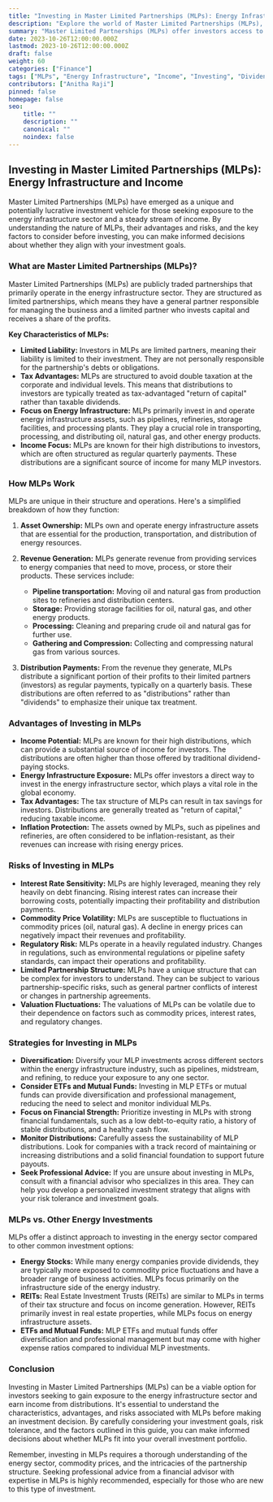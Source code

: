 ```yaml
---
title: "Investing in Master Limited Partnerships (MLPs): Energy Infrastructure and Income"
description: "Explore the world of Master Limited Partnerships (MLPs), their role in energy infrastructure, and their potential for income generation. Discover the benefits, risks, and strategies for investing in MLPs."
summary: "Master Limited Partnerships (MLPs) offer investors access to energy infrastructure assets and the potential for attractive income streams. Learn about the characteristics, advantages, and considerations involved in investing in MLPs."
date: 2023-10-26T12:00:00.000Z
lastmod: 2023-10-26T12:00:00.000Z
draft: false
weight: 60
categories: ["Finance"]
tags: ["MLPs", "Energy Infrastructure", "Income", "Investing", "Dividends"]
contributors: ["Anitha Raji"]
pinned: false
homepage: false
seo:
    title: ""
    description: ""
    canonical: ""
    noindex: false
---
```


## Investing in Master Limited Partnerships (MLPs): Energy Infrastructure and Income

Master Limited Partnerships (MLPs) have emerged as a unique and potentially lucrative investment vehicle for those seeking exposure to the energy infrastructure sector and a steady stream of income. By understanding the nature of MLPs, their advantages and risks, and the key factors to consider before investing, you can make informed decisions about whether they align with your investment goals.

### What are Master Limited Partnerships (MLPs)?

Master Limited Partnerships (MLPs) are publicly traded partnerships that primarily operate in the energy infrastructure sector. They are structured as limited partnerships, which means they have a general partner responsible for managing the business and a limited partner who invests capital and receives a share of the profits.

**Key Characteristics of MLPs:**

* **Limited Liability:** Investors in MLPs are limited partners, meaning their liability is limited to their investment. They are not personally responsible for the partnership's debts or obligations.
* **Tax Advantages:** MLPs are structured to avoid double taxation at the corporate and individual levels. This means that distributions to investors are typically treated as tax-advantaged "return of capital" rather than taxable dividends.
* **Focus on Energy Infrastructure:** MLPs primarily invest in and operate energy infrastructure assets, such as pipelines, refineries, storage facilities, and processing plants. They play a crucial role in transporting, processing, and distributing oil, natural gas, and other energy products.
* **Income Focus:** MLPs are known for their high distributions to investors, which are often structured as regular quarterly payments. These distributions are a significant source of income for many MLP investors.

### How MLPs Work

MLPs are unique in their structure and operations. Here's a simplified breakdown of how they function:

1. **Asset Ownership:** MLPs own and operate energy infrastructure assets that are essential for the production, transportation, and distribution of energy resources.

2. **Revenue Generation:** MLPs generate revenue from providing services to energy companies that need to move, process, or store their products. These services include:
    * **Pipeline transportation:** Moving oil and natural gas from production sites to refineries and distribution centers.
    * **Storage:** Providing storage facilities for oil, natural gas, and other energy products.
    * **Processing:** Cleaning and preparing crude oil and natural gas for further use.
    * **Gathering and Compression:** Collecting and compressing natural gas from various sources.

3. **Distribution Payments:** From the revenue they generate, MLPs distribute a significant portion of their profits to their limited partners (investors) as regular payments, typically on a quarterly basis. These distributions are often referred to as "distributions" rather than "dividends" to emphasize their unique tax treatment.

### Advantages of Investing in MLPs

* **Income Potential:** MLPs are known for their high distributions, which can provide a substantial source of income for investors. The distributions are often higher than those offered by traditional dividend-paying stocks.
* **Energy Infrastructure Exposure:** MLPs offer investors a direct way to invest in the energy infrastructure sector, which plays a vital role in the global economy.
* **Tax Advantages:** The tax structure of MLPs can result in tax savings for investors. Distributions are generally treated as "return of capital," reducing taxable income.
* **Inflation Protection:** The assets owned by MLPs, such as pipelines and refineries, are often considered to be inflation-resistant, as their revenues can increase with rising energy prices.

### Risks of Investing in MLPs

* **Interest Rate Sensitivity:** MLPs are highly leveraged, meaning they rely heavily on debt financing. Rising interest rates can increase their borrowing costs, potentially impacting their profitability and distribution payments.
* **Commodity Price Volatility:** MLPs are susceptible to fluctuations in commodity prices (oil, natural gas). A decline in energy prices can negatively impact their revenues and profitability.
* **Regulatory Risk:** MLPs operate in a heavily regulated industry. Changes in regulations, such as environmental regulations or pipeline safety standards, can impact their operations and profitability.
* **Limited Partnership Structure:** MLPs have a unique structure that can be complex for investors to understand. They can be subject to various partnership-specific risks, such as general partner conflicts of interest or changes in partnership agreements.
* **Valuation Fluctuations:** The valuations of MLPs can be volatile due to their dependence on factors such as commodity prices, interest rates, and regulatory changes.

### Strategies for Investing in MLPs

* **Diversification:** Diversify your MLP investments across different sectors within the energy infrastructure industry, such as pipelines, midstream, and refining, to reduce your exposure to any one sector.
* **Consider ETFs and Mutual Funds:** Investing in MLP ETFs or mutual funds can provide diversification and professional management, reducing the need to select and monitor individual MLPs.
* **Focus on Financial Strength:** Prioritize investing in MLPs with strong financial fundamentals, such as a low debt-to-equity ratio, a history of stable distributions, and a healthy cash flow.
* **Monitor Distributions:** Carefully assess the sustainability of MLP distributions. Look for companies with a track record of maintaining or increasing distributions and a solid financial foundation to support future payouts.
* **Seek Professional Advice:** If you are unsure about investing in MLPs, consult with a financial advisor who specializes in this area. They can help you develop a personalized investment strategy that aligns with your risk tolerance and investment goals.

### MLPs vs. Other Energy Investments

MLPs offer a distinct approach to investing in the energy sector compared to other common investment options:

* **Energy Stocks:** While many energy companies provide dividends, they are typically more exposed to commodity price fluctuations and have a broader range of business activities. MLPs focus primarily on the infrastructure side of the energy industry.
* **REITs:** Real Estate Investment Trusts (REITs) are similar to MLPs in terms of their tax structure and focus on income generation. However, REITs primarily invest in real estate properties, while MLPs focus on energy infrastructure assets.
* **ETFs and Mutual Funds:** MLP ETFs and mutual funds offer diversification and professional management but may come with higher expense ratios compared to individual MLP investments.

### Conclusion

Investing in Master Limited Partnerships (MLPs) can be a viable option for investors seeking to gain exposure to the energy infrastructure sector and earn income from distributions. It's essential to understand the characteristics, advantages, and risks associated with MLPs before making an investment decision. By carefully considering your investment goals, risk tolerance, and the factors outlined in this guide, you can make informed decisions about whether MLPs fit into your overall investment portfolio. 

Remember, investing in MLPs requires a thorough understanding of the energy sector, commodity prices, and the intricacies of the partnership structure. Seeking professional advice from a financial advisor with expertise in MLPs is highly recommended, especially for those who are new to this type of investment.